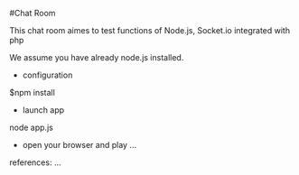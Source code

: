 #Chat Room

This chat room aimes to test functions of 
Node.js, Socket.io integrated with php

We assume you have already node.js installed.

- configuration

$npm install

- launch app

node app.js

- open your browser and play ...

references:
...
